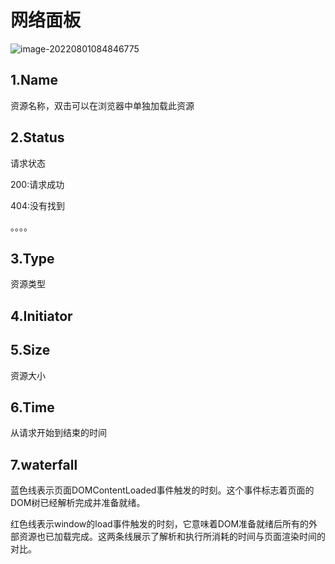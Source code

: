 # 网络面板

![image-20220801084846775](https://pzy-images.oss-cn-hangzhou.aliyuncs.com/img/202208010848821.png)

## 1.Name

资源名称，双击可以在浏览器中单独加载此资源

## 2.Status

请求状态

200:请求成功

404:没有找到

。。。。

## 3.Type

资源类型

## 4.Initiator

## 5.Size

资源大小

## 6.Time

从请求开始到结束的时间

## 7.waterfall

蓝色线表示页面DOMContentLoaded事件触发的时刻。这个事件标志着页面的DOM树已经解析完成并准备就绪。

红色线表示window的load事件触发的时刻，它意味着DOM准备就绪后所有的外部资源也已加载完成。这两条线展示了解析和执行所消耗的时间与页面渲染时间的对比。


